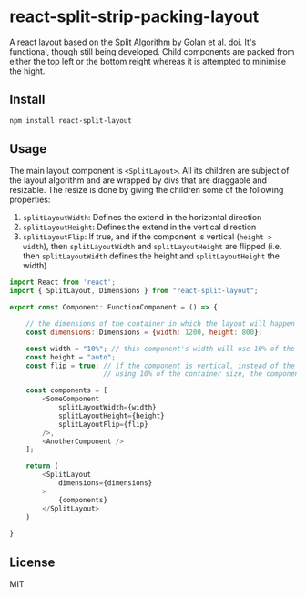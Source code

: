 # react-split-strip-packing-layout

A react layout based on the [Split Algorithm](https://en.wikipedia.org/wiki/Strip_packing_problem#The_split_algorithm_(SP)) by Golan et al. [doi](https://doi.org/10.1137%2F0210042). It's functional, though still being developed. Child components are packed from either the top left or the bottom reight whereas it is attempted to minimise the hight.


## Install

```bash
npm install react-split-layout
```

## Usage

The main layout component is `<SplitLayout>`. All its children are subject of the layout algorithm and are wrapped by divs that are draggable and resizable. The resize is done by giving the children some of the following properties:
1. `splitLayoutWidth`: Defines the extend in the horizontal direction
2. `splitLayoutHeight`: Defines the extend in the vertical direction
3. `splitLayoutFlip`: If true, and if the component is vertical (`height > width`), then `splitLayoutWidth` and `splitLayoutHeight` are flipped (i.e. then `splitLayoutWidth` defines the height and `splitLayoutHeight` the width)




```js
import React from 'react';
import { SplitLayout, Dimensions } from "react-split-layout";

export const Component: FunctionComponent = () => {

    // the dimensions of the container in which the layout will happen
    const dimensions: Dimensions = {width: 1200, height: 800};

    const width = "10%"; // this component's width will use 10% of the container size
    const height = "auto";
    const flip = true; // if the component is vertical, instead of the component's width
                       // using 10% of the container size, the component's height will

    const components = [
        <SomeComponent 
            splitLayoutWidth={width}
            splitLayoutHeight={height}
            splitLayoutFlip={flip}
        />,
        <AnotherComponent />
    ];

    return (
        <SplitLayout
            dimensions={dimensions}
        >
            {components}
        </SplitLayout>
    )
   
}
```


## License

MIT
